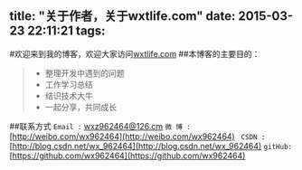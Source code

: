 title: "关于作者，关于wxtlife.com"
date: 2015-03-23 22:11:21
tags:
---
#欢迎来到我的博客，欢迎大家访问[wxtlife.com](wxtlife.com)
##本博客的主要目的：
> * 整理开发中遇到的问题
> * 工作学习总结
> * 结识技术大牛
> * 一起分享，共同成长

##联系方式
`Email :` [wxz962464@126.cm](wxz962464@126.cm)
`微 博 :` [http://weibo.com/wx962464](http://weibo.com/wx962464)
` CSDN :` [http://blog.csdn.net/wx_962464](http://blog.csdn.net/wx_962464)
`gitHub:` [https://github.com/wx962464](https://github.com/wx962464)